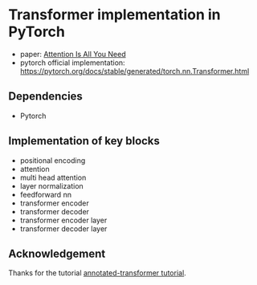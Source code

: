 # Transformer implementation in PyTorch

- paper: [Attention Is All You Need](https://arxiv.org/abs/1706.03762)
- pytorch official implementation: https://pytorch.org/docs/stable/generated/torch.nn.Transformer.html

## Dependencies

- Pytorch

## Implementation of key blocks

- positional encoding
- attention
- multi head attention
- layer normalization
- feedforward nn
- transformer encoder
- transformer decoder
- transformer encoder layer
- transformer decoder layer

## Acknowledgement

Thanks for the tutorial [annotated-transformer tutorial](https://github.com/harvardnlp/annotated-transformer).
